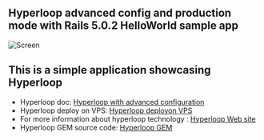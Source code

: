 ## Hyperloop advanced config and production mode with Rails 5.0.2 HelloWorld sample app

![Screen](https://github.com/ruby-hyperloop/hyperloop-rails-helloworld-advancedconfig/blob/master/Hyperloophelloworldadvconfigsc.png)

## This is a simple application showcasing **Hyperloop**

+ Hyperloop doc: [Hyperloop with advanced configuration](http://ruby-hyperloop.org/docs/advancedconfiguration/)
+ Hyperloop deploy on VPS: [Hyperloop deployon VPS](http://ruby-hyperloop.org/tutorials/hyperloopdeploy/deployvps/)
+ For more information about hyperloop technology : [Hyperloop Web site](http://ruby-hyperloop.org/)
+ Hyperloop GEM source code: [Hyperloop GEM](https://github.com/ruby-hyperloop/hyperloop)
